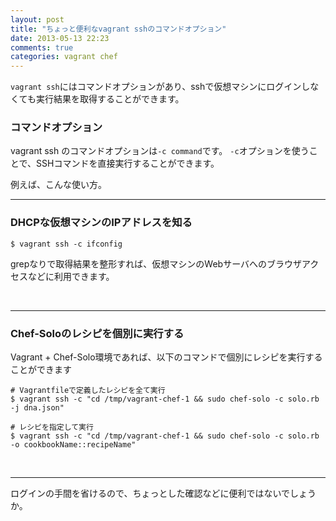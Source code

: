 ```yaml
---
layout: post
title: "ちょっと便利なvagrant sshのコマンドオプション"
date: 2013-05-13 22:23
comments: true
categories: vagrant chef
---
```


`vagrant ssh`にはコマンドオプションがあり、sshで仮想マシンにログインしなくても実行結果を取得することができます。

### コマンドオプション

vagrant ssh のコマンドオプションは`-c command`です。
`-c`オプションを使うことで、SSHコマンドを直接実行することができます。

例えば、こんな使い方。
<br/><hr/>

### DHCPな仮想マシンのIPアドレスを知る

```console
$ vagrant ssh -c ifconfig
```

grepなりで取得結果を整形すれば、仮想マシンのWebサーバへのブラウザアクセスなどに利用できます。

<br/><hr/>

### Chef-Soloのレシピを個別に実行する

Vagrant + Chef-Solo環境であれば、以下のコマンドで個別にレシピを実行することができます

```console
# Vagrantfileで定義したレシピを全て実行
$ vagrant ssh -c "cd /tmp/vagrant-chef-1 && sudo chef-solo -c solo.rb -j dna.json"

# レシピを指定して実行
$ vagrant ssh -c "cd /tmp/vagrant-chef-1 && sudo chef-solo -c solo.rb -o cookbookName::recipeName"
```

<br/><hr/>
ログインの手間を省けるので、ちょっとした確認などに便利ではないでしょうか。
